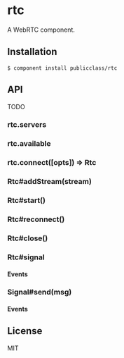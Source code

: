 
# rtc

  A WebRTC component.

## Installation

    $ component install publicclass/rtc

## API

TODO

### rtc.servers

### rtc.available

### rtc.connect([opts]) => Rtc

### Rtc#addStream(stream)

### Rtc#start()

### Rtc#reconnect()

### Rtc#close()

### Rtc#signal

#### Events

### Signal#send(msg)

#### Events


## License

  MIT
